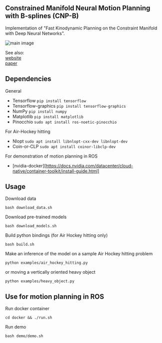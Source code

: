 Constrained Manifold Neural Motion Planning with B-splines (CNP-B)
--

Implementation of "Fast Kinodynamic Planning on the Constraint
Manifold with Deep Neural Networks".

![main image](media/hitting.gif)

See also:\
[website](https://sites.google.com/view/constrained-neural-planning/) \
[paper](link_to_arxiv)

## Dependencies
General
* Tensorflow `pip install tensorflow`
* Tensorflow-graphics `pip install tensorflow-graphics`
* NumPy `pip install numpy`
* Matplotlib `pip install matplotlib`
* Pinocchio `sudo apt install ros-noetic-pinocchio`

For Air-Hockey hitting
* Nlopt `sudo apt install libnlopt-cxx-dev libnlopt-dev`
* Coin-or-CLP `sudo apt install coinor-libclp-dev`

For demonstration of motion planning in ROS
* [nvidia-docker][https://docs.nvidia.com/datacenter/cloud-native/container-toolkit/install-guide.html]

## Usage
Download data
```
bash download_data.sh
```
Download pre-trained models
```
bash download_models.sh
```
Build python bindings (for Air Hockey hitting only)
```
bash build.sh
```
Make an inference of the model on a sample Air Hockey hitting problem
```
python examples/air_hockey_hitting.py
```
or moving a vertically oriented heavy object
```
python examples/heavy_object.py
```

## Use for motion planning in ROS
Run docker container
```
cd docker && ./run.sh
```
Run demo
```
bash demo/demo.sh
```




